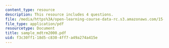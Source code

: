 ```yaml
---
content_type: resource
description: This resource includes 4 questions.
file: /media/https%3A/open-learning-course-data-rc.s3.amazonaws.com/15-010-economic-analysis-for-business-decisions-fall-2004/f3c30ff118d5c8304ff7a49a274a415e_sample_mdtrm2000.pdf
file_type: application/pdf
resourcetype: Document
title: sample_mdtrm2000.pdf
uid: f3c30ff1-18d5-c830-4ff7-a49a274a415e
---
```

